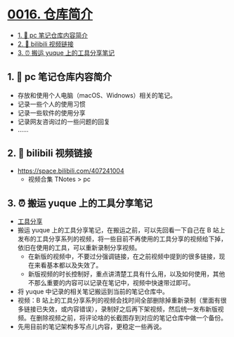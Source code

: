 # [0016. 仓库简介](https://github.com/Tdahuyou/pc/tree/main/0016.%20%E4%BB%93%E5%BA%93%E7%AE%80%E4%BB%8B)

<!-- region:toc -->
- [1. 📒 pc 笔记仓库内容简介](#1--pc-笔记仓库内容简介)
- [2. 🔗 bilibili 视频链接](#2--bilibili-视频链接)
- [3. ⏰ 搬运 yuque 上的工具分享笔记](#3--搬运-yuque-上的工具分享笔记)
<!-- endregion:toc -->

## 1. 📒 pc 笔记仓库内容简介

- 存放和使用个人电脑（macOS、Widnows）相关的笔记。
- 记录一些个人的使用习惯
- 记录一些软件的使用分享
- 记录网友咨询过的一些问题的回复
- ……

## 2. 🔗 bilibili 视频链接

- https://space.bilibili.com/407241004
  - 视频合集 TNotes > pc

## 3. ⏰ 搬运 yuque 上的工具分享笔记

- [工具分享](https://www.yuque.com/tdahuyou/tools)
- 搬运 yuque 上的工具分享笔记，在搬运之前，可以先回看一下自己在 B 站上发布的工具分享系列的视频，将一些目前不再使用的工具分享的视频给下掉，依旧在使用的工具，可以重新录制分享视频。
  - 在新版的视频中，不要过分强调链接，在之前视频中提到的很多链接，现在来看基本都以及失效了。
  - 新版视频的时长控制好，重点讲清楚工具有什么用，以及如何使用，其他不那么重要的内容可以记录在笔记中，视频中快速带过即可。
- 将 yuque 中记录的相关笔记搬运到当前的笔记仓库中。
- 视频：B 站上的工具分享系列的视频会找时间全部删除掉重新录制（里面有很多链接已失效，或内容错误），录制好之后再下架视频，然后统一发布新版视频。在删除视频之前，将评论啥的长截图存到对应的笔记仓库中做一个备份。
- 先用目前的笔记架构多写点儿内容，更稳定一些再说。